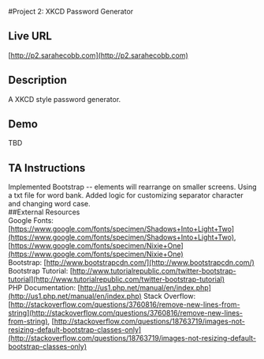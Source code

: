 #Project 2: XKCD Password Generator  
## Live URL  
[http://p2.sarahecobb.com](http://p2.sarahecobb.com)  
## Description  
A XKCD style password generator.  
## Demo  
TBD  
## TA Instructions  
Implemented Bootstrap -- elements will rearrange on smaller screens. Using a txt file for word bank. Added logic for customizing separator character and changing word case.  
##External Resources  
Google Fonts: [https://www.google.com/fonts/specimen/Shadows+Into+Light+Two](https://www.google.com/fonts/specimen/Shadows+Into+Light+Two), [https://www.google.com/fonts/specimen/Nixie+One](https://www.google.com/fonts/specimen/Nixie+One)  
Bootstrap: [http://www.bootstrapcdn.com/](http://www.bootstrapcdn.com/)  
Bootstrap Tutorial: [http://www.tutorialrepublic.com/twitter-bootstrap-tutorial](http://www.tutorialrepublic.com/twitter-bootstrap-tutorial)  
PHP Documentation: [http://us1.php.net/manual/en/index.php](http://us1.php.net/manual/en/index.php)
Stack Overflow: [http://stackoverflow.com/questions/3760816/remove-new-lines-from-string](http://stackoverflow.com/questions/3760816/remove-new-lines-from-string), [http://stackoverflow.com/questions/18763719/images-not-resizing-default-bootstrap-classes-only](http://stackoverflow.com/questions/18763719/images-not-resizing-default-bootstrap-classes-only)